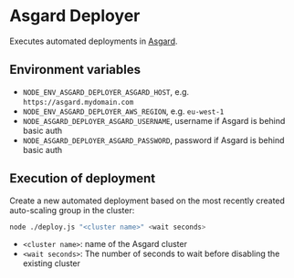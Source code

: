 # Asgard Deployer

Executes automated deployments in [Asgard](https://github.com/Netflix/asgard).

## Environment variables

- `NODE_ENV_ASGARD_DEPLOYER_ASGARD_HOST`, e.g. `https://asgard.mydomain.com`
- `NODE_ENV_ASGARD_DEPLOYER_AWS_REGION`, e.g. `eu-west-1`
- `NODE_ASGARD_DEPLOYER_ASGARD_USERNAME`, username if Asgard is behind basic auth
- `NODE_ASGARD_DEPLOYER_ASGARD_PASSWORD`, password if Asgard is behind basic auth

## Execution of deployment

Create a new automated deployment based on the most recently created auto-scaling group in the cluster:
```sh
node ./deploy.js "<cluster name>" <wait seconds>
```
- `<cluster name>`: name of the Asgard cluster
- `<wait seconds>`: The number of seconds to wait before disabling the existing cluster
